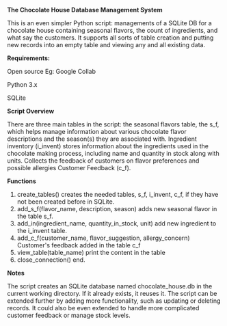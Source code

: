**The Chocolate House Database Management System**

This is an even simpler Python script: managements of a
SQLite DB for a chocolate house containing seasonal flavors, the count of ingredients, 
and what say the customers. It supports all sorts of table creation and putting new 
records into an empty table and viewing any and all existing data.

**Requirements:**

Open source Eg: Google Collab

Python 3.x

SQLite


**Script Overview**

There are three main tables in the script: 
the seasonal flavors table, the s_f, which helps manage information about various chocolate 
flavor descriptions and the season(s) they are associated with.
Ingredient inventory (i_invent) stores information about the ingredients used in the chocolate 
making process, including name and quantity in stock along with units.
Collects the feedback of customers on flavor preferences and possible allergies 
Customer Feedback (c_f).

**Functions**

1. create_tables()
creates the needed tables, s_f, i_invent, c_f, if they have not been created before in SQLite.
2. add_s_f(flavor_name, description, season)
adds new seasonal flavor in the table s_f.
3. add_in(ingredient_name, quantity_in_stock, unit)
add new ingredient to the i_invent table.
4. add_c_f(customer_name, flavor_suggestion, allergy_concern)
Customer's feedback added in the table c_f
5. view_table(table_name)
print the content in the table
6. close_connection()
end.


**Notes**

The script creates an SQLite database named chocolate_house.db in the current working directory. 
If it already exists, it reuses it.
The script can be extended further by adding more functionality, such as updating or deleting 
records. It could also be even extended to handle more complicated customer feedback or 
manage stock levels.
